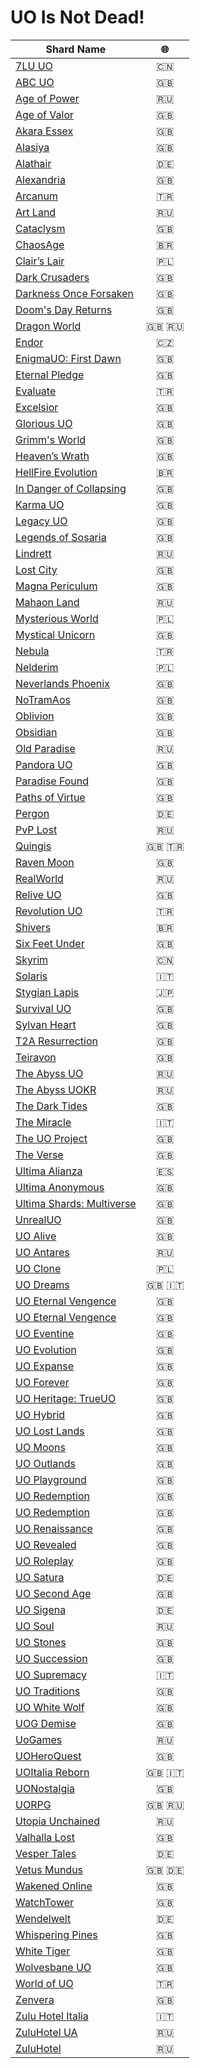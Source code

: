 # UO Is Not Dead!

| Shard Name                                                                | :globe_with_meridians: |
| ------------------------------------------------------------------------- | :--------------------: |
| [7LU UO](http://www.7lu.com/)                                             |          :cn:          |
| [ABC UO](http://www.abcuo.com/)                                           |          :gb:          |
| [Age of Power](https://aop.x-mx.net)                                      |          :ru:          |
| [Age of Valor](http://www.uovalor.com/)                                   |          :gb:          |
| [Akara Essex](http://www.akaraessex.com/)                                 |          :gb:          |
| [Alasiya](http://uo.alasiya.net/)                                         |          :gb:          |
| [Alathair](http://www.alathair.de/)                                       |          :de:          |
| [Alexandria](http://www.easyuo.com/forum/viewforum.php?f=42)              |          :gb:          |
| [Arcanum](https://duckduckgo.com/?q=arcanum.gen.tr)                       |          :tr:          |
| [Art Land](http://art.sytes.net/)                                         |          :ru:          |
| [Cataclysm](http://www.cataclysmuo.com/)                                  |          :gb:          |
| [ChaosAge](https://chaosage.com.br/)                                      |        :brazil:        |
| [Clair’s Lair](http://www.uo-cl.com/)                                     |        :poland:        |
| [Dark Crusaders](http://www.darkcrusaders-uo.webs.com/)                   |          :gb:          |
| [Darkness Once Forsaken](http://darkness-once-forsaken.com)               |          :gb:          |
| [Doom's Day Returns](https://doomsdayreturns.webs.com)                    |          :gb:          |
| [Dragon World](http://www.drw.ru/en/)                                     |       :gb: :ru:        |
| [Endor](http://www.endor.cz/)                                             |    :czech_republic:    |
| [EnigmaUO: First Dawn](http://www.enigmauo.com/)                          |          :gb:          |
| [Eternal Pledge](http://eternalpledgeuo.webs.com/)                        |          :gb:          |
| [Evaluate](http://eva.gen.tr/)                                            |          :tr:          |
| [Excelsior](http://www.uoex.net/)                                         |          :gb:          |
| [Glorious UO](http://www.gloriousuo.com/)                                 |          :gb:          |
| [Grimm's World](https://jdgeorge2014.wixsite.com/grimmsworld)             |          :gb:          |
| [Heaven’s Wrath](http://grheavenswrath.webs.com/)                         |          :gb:          |
| [HellFire Evolution](http://www.hfshard.com.br/)                          |        :brazil:        |
| [In Danger of Collapsing](http://www.mondains.com/)                       |          :gb:          |
| [Karma UO](https://karmauo.com)                                           |          :gb:          |
| [Legacy UO](http://legacy-uo.com/)                                        |          :gb:          |
| [Legends of Sosaria](https://www.legendsofsosaria.com)                    |          :gb:          |
| [Lindrett](https://lindrett.ru/)                                          |          :ru:          |
| [Lost City](http://www.lostcityshard.com/)                                |          :gb:          |
| [Magna Periculum](http://magnapericulum.com)                              |          :gb:          |
| [Mahaon Land](http://mahaon.land/)                                        |          :ru:          |
| [Mysterious World](http://www.mw-shard.pl/)                               |        :poland:        |
| [Mystical Unicorn](https://mu2ndcoming.wixsite.com/mysticalunicorn)       |          :gb:          |
| [Nebula](http://www.nebula.web.tr/)                                       |          :tr:          |
| [Nelderim](http://www.nelderim.org/)                                      |        :poland:        |
| [Neverlands Phoenix](https://duckduckgo.com/?q=neverlandsphoenix.org)     |          :gb:          |
| [NoTramAos](http://notramaos.com)                                         |          :gb:          |
| [Oblivion](http://oblivionshard.wikidot.com/)                             |          :gb:          |
| [Obsidian](http://dxgaming.com/obsidian/status.php)                       |          :gb:          |
| [Old Paradise](http://oldp.net/)                                          |          :ru:          |
| [Pandora UO](http://www.pandorauo.com/)                                   |          :gb:          |
| [Paradise Found](http://paradisefounduo.com/content.php)                  |          :gb:          |
| [Paths of Virtue](https://uopathsofvirtue.com)                            |          :gb:          |
| [Pergon](http://www.welt-pergon.de/)                                      |          :de:          |
| [PvP Lost](http://pvp-lost.ru/)                                           |          :ru:          |
| [Quingis](https://www.quingis.com/?lang=en)                               |       :gb: :tr:        |
| [Raven Moon](https://uoravenmoon.wixsite.com/website)                     |          :gb:          |
| [RealWorld](http://www.realworld.su/)                                     |          :ru:          |
| [Relive UO](https://reliveuo.com)                                         |          :gb:          |
| [Revolution UO](http://www.revolutionuo.net/)                             |          :tr:          |
| [Shivers](http://www.shiversshard.com.br/)                                |        :brazil:        |
| [Six Feet Under](http://www.sixfeetundershard.webs.com/)                  |          :gb:          |
| [Skyrim](http://www.myuo.info/)                                           |          :cn:          |
| [Solaris](http://www.pregnasoft.com/solaris/)                             |          :it:          |
| [Stygian Lapis](https://w.atwiki.jp/stygianlapis/)                        |          :jp:          |
| [Survival UO](http://survivaluo.com)                                      |          :gb:          |
| [Sylvan Heart](https://duckduckgo.com/?q=sylvandreams.co.uk)              |          :gb:          |
| [T2A Resurrection](http://www.t2aresurrection.com)                        |          :gb:          |
| [Teiravon](http://www.teiravon3.com/)                                     |          :gb:          |
| [The Abyss UO](http://uo.theabyss.ru/)                                    |          :ru:          |
| [The Abyss UOKR](http://runuo.theabyss.ru/)                               |          :ru:          |
| [The Dark Tides](http://thedarktides.com)                                 |          :gb:          |
| [The Miracle](http://www.themiracleshard.com/)                            |          :it:          |
| [The UO Project](https://www.theuoproject.com)                            |          :gb:          |
| [The Verse](http://theverse.forumotion.com)                               |          :gb:          |
| [Ultima Alianza](https://ultima-alianza.com)                              |          :es:          |
| [Ultima Anonymous](https://www.facebook.com/UltimaAnonymous)              |          :gb:          |
| [Ultima Shards: Multiverse](https://ultima-shards.com)                    |          :gb:          |
| [UnrealUO](http://uo.unreal.us/)                                          |          :gb:          |
| [UO Alive](https://uoalive.com)                                           |          :gb:          |
| [UO Antares](http://bestuo.ru/)                                           |          :ru:          |
| [UO Clone](http://www.uoclone.pl/)                                        |        :poland:        |
| [UO Dreams](http://www.uodreams.com)                                      |       :gb: :it:        |
| [UO Eternal Vengence](http://uoevhome.webs.com/)                          |          :gb:          |
| [UO Eternal Vengence](https://uoevhome.webs.com)                          |          :gb:          |
| [UO Eventine](http://www.uoeventine.com)                                  |          :gb:          |
| [UO Evolution](http://www.uoevolution.com/)                               |          :gb:          |
| [UO Expanse](http://www.uoexpanse.com/)                                   |          :gb:          |
| [UO Forever](http://www.uoforever.com/)                                   |          :gb:          |
| [UO Heritage: TrueUO](https://trueuo.com/)                                |          :gb:          |
| [UO Hybrid](http://www.uohybrid.com/)                                     |          :gb:          |
| [UO Lost Lands](https://uolostlands.com)                                  |          :gb:          |
| [UO Moons](http://www.uomoons.com)                                        |          :gb:          |
| [UO Outlands](https://uooutlands.com)                                     |          :gb:          |
| [UO Playground](http://uoplayground.weebly.com/)                          |          :gb:          |
| [UO Redemption](http://uoredemption.com)                                  |          :gb:          |
| [UO Redemption](http://www.uoredemption.com/)                             |          :gb:          |
| [UO Renaissance](http://www.uorenaissance.com/)                           |          :gb:          |
| [UO Revealed](http://uorevealed.com/)                                     |          :gb:          |
| [UO Roleplay](http://www.uoroleplay.com/)                                 |          :gb:          |
| [UO Satura](http://uo-satura.com)                                         |          :de:          |
| [UO Second Age](http://www.uosecondage.com/)                              |          :gb:          |
| [UO Sigena](http://www.uosigena.de/home/index.php)                        |          :de:          |
| [UO Soul](http://ultima-online.at.ua/)                                    |          :ru:          |
| [UO Stones](https://uostones.ucoz.net)                                    |          :gb:          |
| [UO Succession](https://www.uosuccession.com)                             |          :gb:          |
| [UO Supremacy](http://www.uosupremacy.it)                                 |          :it:          |
| [UO Traditions](http://www.uotraditions.com/)                             |          :gb:          |
| [UO White Wolf](http://www.uowhitewolf.com/)                              |          :gb:          |
| [UOG Demise](https://www.uogdemise.com)                                   |          :gb:          |
| [UoGames](https://uogames.ru/)                                            |          :ru:          |
| [UOHeroQuest](https://duckduckgo.com/?q=uoheroquest.com)                  |          :gb:          |
| [UOItalia Reborn](https://www.uoitalia.net/en/)                           |       :gb: :it:        |
| [UONostalgia](http://www.uonostalgia.com)                                 |          :gb:          |
| [UORPG](http://en.uorpg.net/)                                             |       :gb: :ru:        |
| [Utopia Unchained](http://uounchained.ru)                                 |          :ru:          |
| [Valhalla Lost](http://valhallalost.com/)                                 |          :gb:          |
| [Vesper Tales](http://www.vespertales.de/)                                |          :de:          |
| [Vetus Mundus](https://vetus-mundus.de/)                                  |       :gb: :de:        |
| [Wakened Online](http://www.wakened.net/)                                 |          :gb:          |
| [WatchTower](http://uowaw.com)                                            |          :gb:          |
| [Wendelwelt](http://www.wendelwelt.net/features.php)                      |          :de:          |
| [Whispering Pines](http://wpshard.com/)                                   |          :gb:          |
| [White Tiger](https://white-tiger.rpg-board.net)                          |          :gb:          |
| [Wolvesbane UO](https://wolvesbaneuo.com)                                 |          :gb:          |
| [World of UO](http://www.worldofuo.com/)                                  |          :tr:          |
| [Zenvera](https://zenvera.com/)                                           |          :gb:          |
| [Zulu Hotel Italia](https://www.zhi.it/)                                  |          :it:          |
| [ZuluHotel UA](http://zuluhotel.net.ua/)                                  |          :ru:          |
| [ZuluHotel](http://zuluhotel.net/)                                        |          :ru:          |
